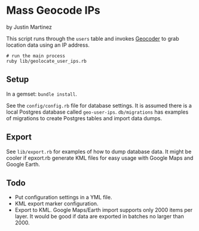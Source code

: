 # Mass Geocode IPs

by Justin Martinez

This script runs through the `users` table and invokes [Geocoder](https://github.com/alexreisner/geocoder) to grab location data using an IP address.

```
# run the main process
ruby lib/geolocate_user_ips.rb
```

## Setup

In a gemset: `bundle install`.

See the `config/config.rb` file for database settings. It is assumed there is a local Postgres database called `geo-user-ips`. `db/migrations` has examples of migrations to create Postgres tables and import data dumps.

## Export

See `lib/export.rb` for examples of how to dump database data. It might be cooler if epxort.rb generate KML files for easy usage with Google Maps and Google Earth.

## Todo

* Put configuration settings in a YML file.
* KML export marker configuration.
* Export to KML. Google Maps/Earth import supports only 2000 items per layer. It would be good if data are exported in batches no larger than 2000.